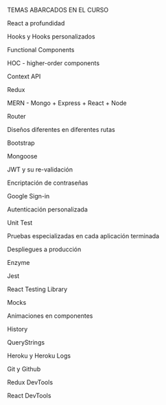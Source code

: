 TEMAS ABARCADOS EN EL CURSO

React a profundidad

Hooks y Hooks personalizados

Functional Components

HOC - higher-order components

Context API

Redux

MERN - Mongo + Express + React + Node

Router

Diseños diferentes en diferentes rutas

Bootstrap

Mongoose

JWT y su re-validación

Encriptación de contraseñas

Google Sign-in

Autenticación personalizada

Unit Test

Pruebas especializadas en cada aplicación terminada

Despliegues a producción

Enzyme

Jest

React Testing Library

Mocks

Animaciones en componentes

History

QueryStrings

Heroku y Heroku Logs

Git y Github

Redux DevTools

React DevTools
